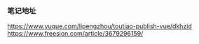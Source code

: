 ### 笔记地址
https://www.yuque.com/lipengzhou/toutiao-publish-vue/dkhzid
https://www.freesion.com/article/3679296159/